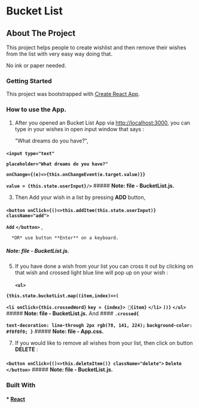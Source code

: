 <!-- NAME OF THE PROJECT -->
   # Bucket List
   
   <!-- ABOUT THE PROJECT -->
   ## About The Project

This project helps people to create wishlist and then remove their wishes from the list with very easy way doing that. 

No ink or paper needed.

### Getting Started

This project was bootstrapped with [Create React App](https://github.com/facebook/create-react-app).

### How to use the App.

1. After you opened an Bucket List App via [http://localhost:3000](http://localhost:3000), you can type in your wishes in open input window that says :

   "What dreams do you have?",
   ####
 **```
      <input type="text"
      ```**
   
   **```
      placeholder="What dreams do you have?"
      ```**

 **```
      onChange={(e)=>{this.onChangeEvent(e.target.value)}}
      ```**

 **```
      value = {this.state.userInput}/>
       ```**
     ##### **Note: file - BucketList.js.**

3. Then Add your wish in a list by pressing **ADD** button,
   ####
 **```
       <button onClick={()=>this.addItem(this.state.userInput)} className="add">
      ```**

 **```
       Add
     ```**
 **```
       </button>
       ```** ,
   
      *OR* use button **Enter** on a keyboard.
   
   #####     **Note: file - BucketList.js.**

 5. If you have done a wish from your list you can cross it out by clicking on that wish and crossed light blue line will pop up on your wish :
    ####
    **```
           <ul>
           ```**

 **```
                {this.state.bucketList.map((item,index)=>(
    ```**
    
 **```
                    <li onClick={this.crossedWord}
     ```**
   **```
                     key = {index}> 💎{item}
    ```**
    **```
                     </li>
    ```**
    **```
                ))}
    ```**
    **```
            </ul>
            ```**
    ##### **Note: file - BucketList.js.**
    And
    ####
    **```
            .crossed{
            ```**

   **```
             text-decoration: line-through 2px rgb(78, 141, 224);
              ```**
               **```
             background-color: #f0f0f0;
              }
             ```**
     ##### **Note: file - App.css.**
    
 7. If you would like to remove all wishes from your list, then click on button **DELETE** :
       ####
 **```
        <button onClick={()=>this.deleteItem()} className="delete">
       ```**
   **```
                    Delete
                    ```**
                    **```
                </button>
                ```**
       ##### **Note: file - BucketList.js.**
       
  

### Built With

 #### * [React](https://react.dev/)


